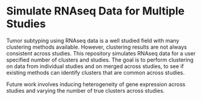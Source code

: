 # Simulate RNAseq Data for Multiple Studies

Tumor subtyping using RNAseq data is a well studied field with many clustering methods available. However, clustering results are not always consistent across studies. This repository simulates RNAseq data for a user specified number of clusters and studies.
The goal is to perform clustering on data from individual studies and on merged across studies, to see if existing methods can identify clusters that are common across studies.

Future work involves inducing heterogeneity of gene expression across studies and varying the number of true clusters across studies.